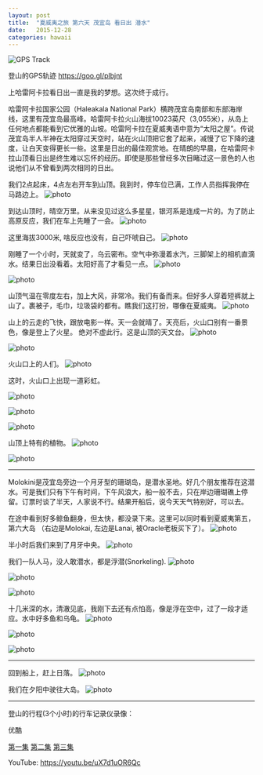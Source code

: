 ```yaml
---
layout: post
title:  "夏威夷之旅 第六天 茂宜岛 看日出 潜水"
date:   2015-12-28
categories: hawaii 
---
```

![GPS Track]({{site.url}}/images/d6/molokini-map.jpg)

登山的GPS轨迹  <https://goo.gl/plbjnt>

上哈雷阿卡拉看日出一直是我的梦想。这次终于成行。

哈雷阿卡拉国家公园（Haleakala National Park）横跨茂宜岛南部和东部海岸线，这里有茂宜岛最高峰。哈雷阿卡拉火山海拔10023英尺（3,055米），从岛上任何地点都能看到它优雅的山坡。哈雷阿卡拉在夏威夷语中意为“太阳之屋”。传说茂宜岛半人半神在太阳穿过天空时，站在火山顶把它套了起来，减慢了它下降的速度，让白天变得更长一些。这里是日出的最佳观赏地。在晴朗的早晨，在哈雷阿卡拉山顶看日出是终生难以忘怀的经历。即使是那些曾经多次目睹过这一景色的人也说他们从不曾看到两次相同的日出。

我们2点起床，4点左右开车到山顶。我到时，停车位已满，工作人员指挥我停在马路边上。
![photo]({{site.url}}/images/d6/parking.jpg)

到达山顶时，晴空万里。从来没见过这么多星星，银河系是连成一片的。为了防止高原反应，我们在车上先睡了一会。
![photo]({{site.url}}/images/d6/sleep1.jpg)

这里海拔3000米, 啥反应也没有，自己吓唬自己。
![photo]({{site.url}}/images/d6/sign1.jpg)

刚睡了一个小时，天就变了，乌云密布。空气中弥漫着水汽，三脚架上的相机直滴水。结果日出没看着。太阳好高了才看见一点。
![photo]({{site.url}}/images/d6/sunrise2.jpg)

![photo]({{site.url}}/images/d6/sunrise1.jpg)

山顶气温在零度左右，加上大风，非常冷。我们有备而来。但好多人穿着短裤就上山了。裹被子，毛巾，垃圾袋的都有。瞧我们这打扮，哪像在夏威夷。
![photo]({{site.url}}/images/d6/coat1.jpg)

山上的云走的飞快，跟放电影一样。天一会就晴了。天亮后，火山口别有一番景色，像是登上了火星。
绝对不虚此行。这是山顶的天文台。
![photo]({{site.url}}/images/d6/tele1.jpg)

![photo]({{site.url}}/images/d6/tele2.jpg)

火山口上的人们。
![photo]({{site.url}}/images/d6/background2.jpg)

这时，火山口上出现一道彩虹。

![photo]({{site.url}}/images/d6/crater1.jpg)

![photo]({{site.url}}/images/d6/rainbow1.jpg)

![photo]({{site.url}}/images/d6/rainbow2.jpg)

山顶上特有的植物。
![photo]({{site.url}}/images/d6/silversword.jpg)

![photo]({{site.url}}/images/d6/plant.jpg)

-----------------------

Molokini是茂宜岛旁边一个月牙型的珊瑚岛，是潜水圣地。好几个朋友推荐在这潜水。可是我们只有下午有时间，下午风浪大，船一般不去，只在岸边珊瑚礁上停留。订票时谈了半天，人家说不行。结果开船后，说今天天气特别好，可以去。

在途中看到好多鲸鱼翻身，但太快，都没录下来。这里可以同时看到夏威夷第五，第六大岛 （右边是Molokai, 左边是Lanai, 被Oracle老板买下了）。
![photo]({{site.url}}/images/d6/lanai.jpg)

半小时后我们来到了月牙中央。
![photo]({{site.url}}/images/d6/molokini.jpg)

我们一队人马，没人敢潜水，都是浮潜(Snorkeling).
![photo]({{site.url}}/images/d6/snorkel1.jpg)

![photo]({{site.url}}/images/d6/snorkel2.jpg)

![photo]({{site.url}}/images/d6/feet.jpg)

十几米深的水，清澈见底，我刚下去还有点怕高，像是浮在空中，过了一段才适应。水中好多鱼和乌龟。
![photo]({{site.url}}/images/d6/fish1.jpg)

![photo]({{site.url}}/images/d6/fish2.jpg)

![photo]({{site.url}}/images/d6/fish3.jpg)

--------------------

回到船上，赶上日落。
![photo]({{site.url}}/images/d6/sunset.jpg)

我们在夕阳中驶往大岛。
![photo]({{site.url}}/images/d6/sunset1.jpg)

--------------------

登山的行程(3个小时)的行车记录仪录像：

优酷

[第一集](http://v.youku.com/v_show/id_XMTQzNzMxNzU4MA==.html)
[第二集](http://v.youku.com/v_show/id_XMTQzNzMyMjM1Ng==.html) 
[第三集](http://v.youku.com/v_show/id_XMTQzNzMyNTAyMA==.html) 

YouTube: <https://youtu.be/uX7d1uOR6Qc>

